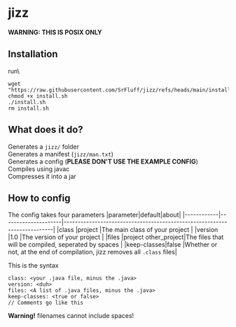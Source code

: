 # jizz
**WARNING: THIS IS POSIX ONLY**
## Installation
run\
```
wget "https://raw.githubusercontent.com/SrFluff/jizz/refs/heads/main/install.sh"
chmod +x install.sh
./install.sh
rm install.sh
```

## What does it do?
Generates a `jizz/` folder\
Generates a manifest (`jizz/man.txt`)\
Generates a config (**PLEASE DON'T USE THE EXAMPLE CONFIG**)\
Compiles using javac\
Compresses it into a jar
## How to config
The config takes four parameters
|parameter|default|about|
|------------|---------------------|--------------------------------------------------------------------------|
|class       |project              |The main class of your project                                            |
|version     |1.0                  |The version of your project                                               |
|files       |project other_project|The files that will be compiled, seperated by spaces                      |
|keep-classes|false                |Whether or not, at the end of compilation, jizz removes all `.class` files|

This is the syntax

```
class: <your .java file, minus the .java>
version: <duh>
files: <A list of .java files, minus the .java>
keep-classes: <true or false>
// Comments go like this
```

**Warning!** filenames cannot include spaces!

